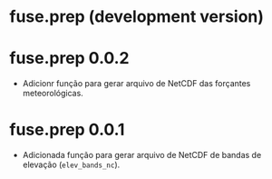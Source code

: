# fuse.prep (development version)


# fuse.prep 0.0.2

* Adicionr função para gerar arquivo de NetCDF das forçantes meteorológicas.

# fuse.prep 0.0.1

* Adicionada função para gerar arquivo de NetCDF de bandas de elevação 
(`elev_bands_nc`).
